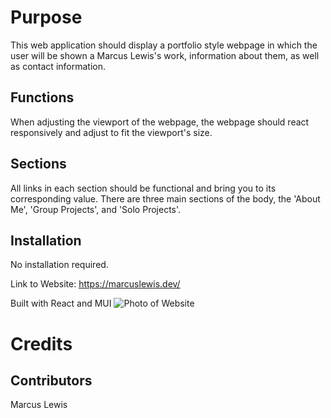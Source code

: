 # Purpose

This web application should display a portfolio style webpage in which the user will be shown a Marcus Lewis's work, information about them, as well as contact information.

## Functions

When adjusting the viewport of the webpage, the webpage should react responsively and adjust to fit the viewport's size.

## Sections

All links in each section should be functional and bring you to its corresponding value.
There are three main sections of the body, the 'About Me', 'Group Projects', and 'Solo Projects'.

## Installation

No installation required.

Link to Website: https://marcuslewis.dev/

Built with React and MUI
![Photo of Website](images/Portfolio.png)

# Credits

## Contributors

Marcus Lewis
